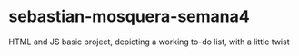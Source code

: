 # sebastian-mosquera-semana4
HTML and JS basic project, depicting a working to-do list, with a little twist
